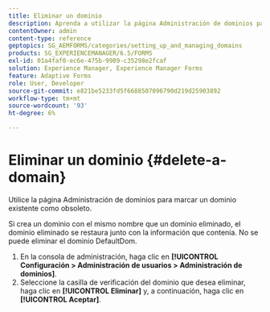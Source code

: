 ```yaml
---
title: Eliminar un dominio
description: Aprenda a utilizar la página Administración de dominios para eliminar un dominio o marcar un dominio existente como obsoleto.
contentOwner: admin
content-type: reference
geptopics: SG_AEMFORMS/categories/setting_up_and_managing_domains
products: SG_EXPERIENCEMANAGER/6.5/FORMS
exl-id: 01a4faf0-ec6e-475b-9909-c35298e2fcaf
solution: Experience Manager, Experience Manager Forms
feature: Adaptive Forms
role: User, Developer
source-git-commit: e821be5233fd5f6688507096790d219d25903892
workflow-type: tm+mt
source-wordcount: '93'
ht-degree: 6%

---
```


# Eliminar un dominio {#delete-a-domain}

Utilice la página Administración de dominios para marcar un dominio existente como obsoleto.

Si crea un dominio con el mismo nombre que un dominio eliminado, el dominio eliminado se restaura junto con la información que contenía. No se puede eliminar el dominio DefaultDom.

1. En la consola de administración, haga clic en **[!UICONTROL Configuración > Administración de usuarios > Administración de dominios]**.
1. Seleccione la casilla de verificación del dominio que desea eliminar, haga clic en **[!UICONTROL Eliminar]** y, a continuación, haga clic en **[!UICONTROL Aceptar]**.
